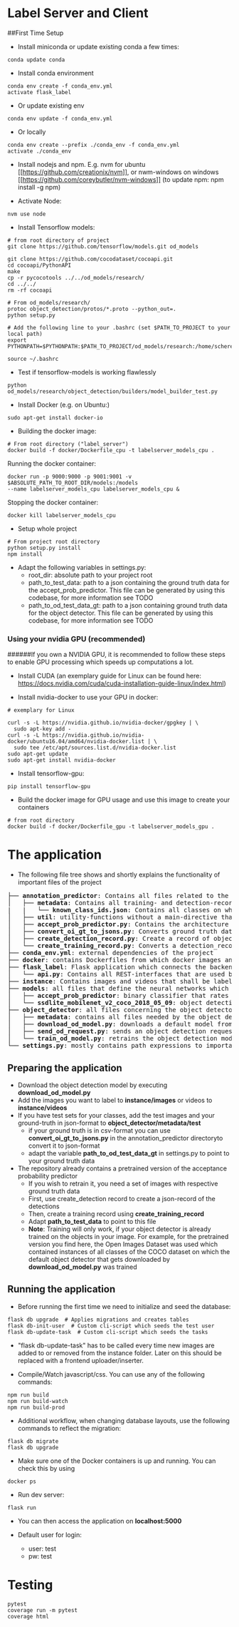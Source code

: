 # Label Server and Client

##First Time Setup
* Install miniconda or update existing conda a few times: 
```
conda update conda
```

* Install conda environment 
```
conda env create -f conda_env.yml 
activate flask_label 
```

* Or update existing env
```
conda env update -f conda_env.yml 
```

* Or locally 
```
conda env create --prefix ./conda_env -f conda_env.yml 
activate ./conda_env 
``` 

* Install nodejs and npm. E.g. nvm for ubuntu [[https://github.com/creationix/nvm]], or nwm-windows on windows
[[https://github.com/coreybutler/nvm-windows]]
(to update npm: npm install -g npm) 

* Activate Node:
```
nvm use node
```

* Install Tensorflow models:
```
# from root directory of project
git clone https://github.com/tensorflow/models.git od_models

git clone https://github.com/cocodataset/cocoapi.git
cd cocoapi/PythonAPI
make
cp -r pycocotools ../../od_models/research/
cd ../../
rm -rf cocoapi

# From od_models/research/
protoc object_detection/protos/*.proto --python_out=.
python setup.py

# Add the following line to your .bashrc (set $PATH_TO_PROJECT to your local path)
export PYTHONPATH=$PYTHONPATH:$PATH_TO_PROJECT/od_models/research:/home/schererc/IntelliJProjects/label_server/od_models/research/slim

source ~/.bashrc
```

* Test if tensorflow-models is working flawlessly
```
python od_models/research/object_detection/builders/model_builder_test.py
```

* Install Docker (e.g. on Ubuntu:)
```
sudo apt-get install docker-io
```

* Building the docker image:
```
# From root directory ("label_server")
docker build -f docker/Dockerfile_cpu -t labelserver_models_cpu .
```

Running the docker container:
```
docker run -p 9000:9000 -p 9001:9001 -v $ABSOLUTE_PATH_TO_ROOT_DIR/models:/models
--name labelserver_models_cpu labelserver_models_cpu &
```

Stopping the docker container:
```
docker kill labelserver_models_cpu
```

* Setup whole project 
```
# From project root directory
python setup.py install
npm install
```

* Adapt the following variables in settings.py:
  * root_dir: absolute path to your project root
  * path_to_test_data: path to a json containing the ground truth data for the accept_prob_predictor.
    This file can be generated by using this codebase, for more information see TODO
  * path_to_od_test_data_gt: path to a json containing ground truth data for the object detector.
    This file can be generated by using this codebase, for more information see TODO

### Using your nvidia GPU (recommended)

######If you own a NVIDIA GPU, it is recommended to follow these steps to enable GPU processing which speeds up computations a lot.
* Install CUDA (an exemplary guide for Linux can be found here: https://docs.nvidia.com/cuda/cuda-installation-guide-linux/index.html)

* Install nvidia-docker to use your GPU in docker:
```
# exemplary for Linux

curl -s -L https://nvidia.github.io/nvidia-docker/gpgkey | \
  sudo apt-key add -
curl -s -L https://nvidia.github.io/nvidia-docker/ubuntu16.04/amd64/nvidia-docker.list | \
  sudo tee /etc/apt/sources.list.d/nvidia-docker.list
sudo apt-get update
sudo apt-get install nvidia-docker
```

* Install tensorflow-gpu:
```
pip install tensorflow-gpu
```

* Build the docker image for GPU usage and use this image to create your containers
```
# from root directory
docker build -f docker/Dockerfile_gpu -t labelserver_models_gpu .
```

# The application

* The following file tree shows and shortly explains the functionality of important files of the project
<pre>
├── <b>annotation_predictor</b>: Contains all files related to the acceptance probability predictor
│   ├── <b>metadata</b>: Contains all training- and detection-records and log-files
|   |   └── <b>known_class_ids.json</b>: Contains all classes on which the acceptance probability predictor will be trained
│   ├── <b>util</b>: utility-functions without a main-directive that are used in other scripts
│   ├── <b>accept_prob_predictor.py</b>: Contains the architecture definitions, training and prediction functionality
│   ├── <b>convert_oi_gt_to_jsons.py</b>: Converts ground truth data from the Open Images Dataset to json-format which is used for this project
│   ├── <b>create_detection_record.py</b>: Create a record of object detections
│   └── <b>create_training_record.py</b>: Converts a detection_record to a TFRecord which is later used for trainign the acceptance probability predictor
├── <b>conda_env.yml</b>: external dependencies of the project
├── <b>docker</b>: contains Dockerfiles from which docker images and containers are created
├── <b>flask_label</b>: Flask application which connects the backend with the frontend
│   └── <b>api.py</b>: Contains all REST-interfaces that are used by the frontend to communicate with the backend
├── <b>instance</b>: Contains images and videos that shall be labeled
├── <b>models</b>: all files that define the neural networks which are used in this project
│   ├── <b>accept_prob_predictor</b>: binary classifier that rates a bounding box as "good" or "bad"
│   └── <b>ssdlite_mobilenet_v2_coco_2018_05_09</b>: object detection model from Tensorflow Model Zoo (must be downloaded first)
├── <b>object_detector</b>: all files concerning the object detector
│   ├── <b>metadata</b>: contains all files needed by the object detector, e.g. classcodes for the classes in the Open Images Dataset
│   ├── <b>download_od_model.py</b>: downloads a default model from the Tensorflow Model zoo
│   ├── <b>send_od_request.py</b>: sends an object detection request to the object detection model in the docker container
│   └── <b>train_od_model.py</b>: retrains the object detection model, called automatically during labeling
└── <b>settings.py</b>: mostly contains path expressions to important parts of the code
</pre>

## Preparing the application
* Download the object detection model by executing **download_od_model.py**
* Add the images you want to label to **instance/images** or videos to **instance/videos**
* If you have test sets for your classes, add the test images and your ground-truth in json-format 
  to **object_detector/metadata/test** 
  * if your ground truth is in csv-format you can use **convert_oi_gt_to_jsons.py** 
    in the annotation_predictor directoryto convert it to json-format
  * adapt the variable **path_to_od_test_data_gt** in settings.py to point to your ground truth data
* The repository already contains a pretrained version of the acceptance probability predictor
  * If you wish to retrain it, you need a set of images with respective ground truth data
  * First, use create_detection record to create a json-record of the detections
  * Then, create a training record using **create_training_record**
  * Adapt **path_to_test_data** to point to this file
  * **Note**: Training will only work, if your object detector is already trained on the objects
    in your image. For example, for the pretrained version you find here, the Open Images Dataset
    was used which contained instances of all classes of the COCO dataset on which the default
    object detector that gets downloaded by **download_od_model.py** was trained

## Running the application
* Before running the first time we need to initialize and seed the database:
```
flask db upgrade  # Applies migrations and creates tables
flask db-init-user  # Custom cli-script which seeds the test user
flask db-update-task  # Custom cli-script which seeds the tasks
```

* "flask db-update-task" has to be called every time new images are added to or removed from the instance folder. Later on this should be replaced with a frontend uploader/inserter.

* Compile/Watch javascript/css. You can use any of the following commands:
```
npm run build
npm run build-watch
npm run build-prod
```

* Additional workflow, when changing database layouts, use the following commands to reflect the migration:
```
flask db migrate
flask db upgrade
```

* Make sure one of the Docker containers is up and running. You can check this by using 
```
docker ps
```

* Run dev server:
```
flask run
```

* You can then access the application on **localhost:5000**

* Default user for login:
  * user: test
  * pw: test
  
# Testing
```
pytest 
coverage run -m pytest
coverage html
```
